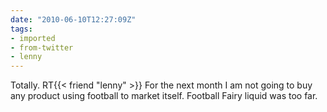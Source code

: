 ```yaml
---
date: "2010-06-10T12:27:09Z"
tags:
- imported
- from-twitter
- lenny
---
```

Totally. RT{{< friend "lenny" >}} For the next month I am not going to buy any product using football to market itself. Football Fairy liquid was too far.
